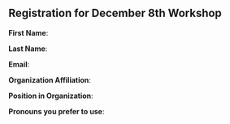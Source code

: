 ## Registration for December 8th Workshop

**First Name**:

**Last Name**:

**Email**:

**Organization Affiliation**:

**Position in Organization**:

**Pronouns you prefer to use**: